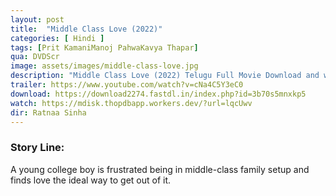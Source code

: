 ```yaml
---
layout: post
title:  "Middle Class Love (2022)"
categories: [ Hindi ]
tags: [Prit KamaniManoj PahwaKavya Thapar]
qua: DVDScr
image: assets/images/middle-class-love.jpg
description: "Middle Class Love (2022) Telugu Full Movie Download and watch online 720p low file size 500 mb."
trailer: https://www.youtube.com/watch?v=cNa4C5Y3eC0
download: https://download2274.fastdl.in/index.php?id=3b70s5mnxkp5
watch: https://mdisk.thopdbapp.workers.dev/?url=lqcUwv
dir: Ratnaa Sinha
---
```


### Story Line:
A young college boy is frustrated being in middle-class family setup and finds love the ideal way to get out of it.




